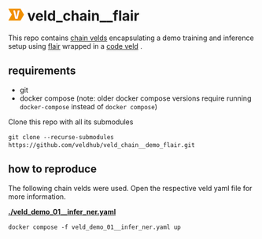 # ![veld chain](https://raw.githubusercontent.com/veldhub/.github/refs/heads/main/images/symbol_V_letter.png) veld_chain__flair

This repo contains [chain velds](https://zenodo.org/records/13322913) encapsulating a demo training
and inference setup using [flair](https://github.com/flairnlp/flair) wrapped in a 
[code veld](https://github.com/veldhub/veld_code__flair) .

## requirements

- git
- docker compose (note: older docker compose versions require running `docker-compose` instead of 
  `docker compose`)

Clone this repo with all its submodules
```
git clone --recurse-submodules https://github.com/veldhub/veld_chain__demo_flair.git
```

## how to reproduce

The following chain velds were used. Open the respective veld yaml file for more information.

**[./veld_demo_01__infer_ner.yaml](./veld_demo_01__infer_ner.yaml)** 

```
docker compose -f veld_demo_01__infer_ner.yaml up
```

